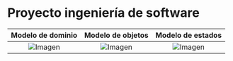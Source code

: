 # Proyecto ingeniería de software

|Modelo de dominio|Modelo de objetos|Modelo de estados|
|:-:|:-:|:-:|
|![Imagen](https://github.com/OmarBarrios/proyect_IdSw/blob/main/000-entregas/modeloDeDominio/proyectoV1.PNG)|![Imagen](https://github.com/OmarBarrios/proyect_IdSw/blob/main/000-entregas/diagramaDeObjetos/proyectoDO.PNG)|![Imagen](https://github.com/OmarBarrios/proyect_IdSw/blob/main/000-entregas/diagramaDeEstados/proyectoDeE.PNG)|
